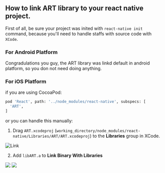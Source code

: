 ## How to link ART library to your react native project.

First of all, be sure your project was inited with `react-native init` command, because you'll need to handle staffs with source code with `XCode`.

### For Android Platform
Congradulations you guy, the ART library was linkd default in android platform, so you don not need doing anything.

### For iOS Platform

if you are using CocoaPod:

```bash
pod 'React', path: '../node_modules/react-native', subspecs: [
  'ART',
]
```

or you can handle this manually:


1. Drag  `ART.xcodeproj` (`working_directory/node_modules/react-native/Libraries/ART/ART.xcodeproj`) to the **Libraries** group in XCode.

![Link](https://i.postimg.cc/0yRHfB8Y/link.png)

2. Add `libART.a` to **Link Binary With Libraries**

![](https://i.postimg.cc/v8KK1mkS/Screen_Shot_2018-10-02_at_12.17.27_AM.png)
![](https://i.postimg.cc/dtTxGYKQ/Screen_Shot_2018-10-02_at_12.18.11_AM.png)


